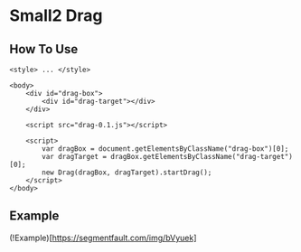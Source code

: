 
# Small2 Drag

> 

## How To Use

```
<style> ... </style>

<body>
    <div id="drag-box">
        <div id="drag-target"></div>
    </div>

    <script src="drag-0.1.js"></script>
    
    <script>
        var dragBox = document.getElementsByClassName("drag-box")[0];
        var dragTarget = dragBox.getElementsByClassName("drag-target")[0];
        new Drag(dragBox, dragTarget).startDrag();
    </script>
</body>
```

## Example


(!Example)[https://segmentfault.com/img/bVyuek]

